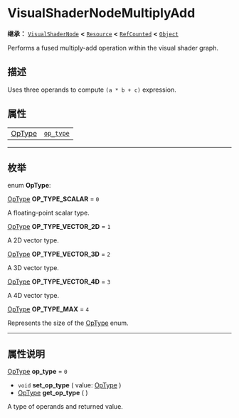 <!-- ⚠ 请勿编辑本文件 ⚠ -->
<!-- 本文档使用脚本从 WeDot 引擎源码仓库生成。 -->
<!-- 生成脚本：https://github.com/WeDot-Engine/WeDot/tree/master/doc/tools/make_md.py； -->
<!-- 原文件：https://github.com/WeDot-Engine/WeDot/tree/master/doc/classes/VisualShaderNodeMultiplyAdd.xml。 -->

<div id="_class_visualshadernodemultiplyadd"></div>

# VisualShaderNodeMultiplyAdd

**继承：** [`VisualShaderNode`](class_visualshadernode.md) **<** [`Resource`](class_resource.md) **<** [`RefCounted`](class_refcounted.md) **<** [`Object`](class_object.md)

Performs a fused multiply-add operation within the visual shader graph.

## 描述

Uses three operands to compute `(a * b + c)` expression.

## 属性

|||
|:-:|:--|
| [OpType](#enum_visualshadernodemultiplyadd_optype) | [`op_type`](class_visualshadernodemultiplyadd.md#class_visualshadernodemultiplyadd_property_op_type) | ``0`` |

<!-- rst-class:: classref-section-separator -->

---

## 枚举

<div id="_class_enum_visualshadernodemultiplyadd_optype"></div>

enum **OpType**: <div id="enum_visualshadernodemultiplyadd_optype"></div>

<div id="_class_visualshadernodemultiplyadd_constant_op_type_scalar"></div>

[OpType](#enum_visualshadernodemultiplyadd_optype) **OP_TYPE_SCALAR** = ``0``

A floating-point scalar type.

<div id="_class_visualshadernodemultiplyadd_constant_op_type_vector_2d"></div>

[OpType](#enum_visualshadernodemultiplyadd_optype) **OP_TYPE_VECTOR_2D** = ``1``

A 2D vector type.

<div id="_class_visualshadernodemultiplyadd_constant_op_type_vector_3d"></div>

[OpType](#enum_visualshadernodemultiplyadd_optype) **OP_TYPE_VECTOR_3D** = ``2``

A 3D vector type.

<div id="_class_visualshadernodemultiplyadd_constant_op_type_vector_4d"></div>

[OpType](#enum_visualshadernodemultiplyadd_optype) **OP_TYPE_VECTOR_4D** = ``3``

A 4D vector type.

<div id="_class_visualshadernodemultiplyadd_constant_op_type_max"></div>

[OpType](#enum_visualshadernodemultiplyadd_optype) **OP_TYPE_MAX** = ``4``

Represents the size of the [OpType](#enum_visualshadernodemultiplyadd_optype) enum.

<!-- rst-class:: classref-section-separator -->

---

## 属性说明

<div id="_class_visualshadernodemultiplyadd_property_op_type"></div>

[OpType](#enum_visualshadernodemultiplyadd_optype) **op_type** = ``0`` <div id="class_visualshadernodemultiplyadd_property_op_type"></div>

- `void` **set_op_type** ( value: [OpType](#enum_visualshadernodemultiplyadd_optype) )
- [OpType](#enum_visualshadernodemultiplyadd_optype) **get_op_type** ( )

A type of operands and returned value.

[^virtual]: 本方法通常需要用户覆盖才能生效。
[^const]: 本方法无副作用，不会修改该实例的任何成员变量。
[^vararg]: 本方法除了能接受在此处描述的参数外，还能够继续接受任意数量的参数。
[^constructor]: 本方法用于构造某个类型。
[^static]: 调用本方法无需实例，可直接使用类名进行调用。
[^operator]: 本方法描述的是使用本类型作为左操作数的有效运算符。
[^bitfield]: 这个值是由下列位标志构成位掩码的整数。
[^void]: 无返回值。
